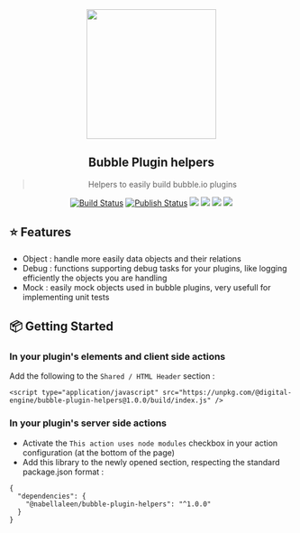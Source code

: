 <div align="center">
 <img align="center" width="230" src="https://i.postimg.cc/HWqPfvjD/Bubble-Plugin-Helpers.png" />
  <h2>Bubble Plugin helpers</h2>
  <blockquote>Helpers to easily build bubble.io plugins</blockquote>
 
 <a href="https://github.com/nabellaleen/bubble-plugin-helpers/actions"><img alt="Build Status" src="https://github.com/nabellaleen/bubble-plugin-helpers/workflows/Build/badge.svg?color=green" /></a> <a href="https://github.com/nabellaleen/bubble-plugin-helpers/actions"> <img alt="Publish Status" src="https://github.com/nabellaleen/bubble-plugin-helpers/workflows/Publish/badge.svg?color=green" /></a> <img src="https://img.shields.io/david/nabellaleen/bubble-plugin-helpers.svg" /> <a href="https://david-dm.org/nabellaleen/bubble-plugin-helpers?type=dev"><img src="https://img.shields.io/david/dev/nabellaleen/bubble-plugin-helpers.svg" /></a> <img src="https://api.dependabot.com/badges/status?host=github&repo=nabellaleen/bubble-plugin-helpers" />
 <a href="http://commitizen.github.io/cz-cli/"><img src="https://img.shields.io/badge/commitizen-friendly-brightgreen.svg" /></a>
</div>

## ⭐️ Features

- Object : handle more easily data objects and their relations
- Debug : functions supporting debug tasks for your plugins, like logging efficiently the objects you are handling
- Mock : easily mock objects used in bubble plugins, very usefull for implementing unit tests

## 📦 Getting Started

### In your plugin's elements and client side actions

Add the following to the `Shared / HTML Header` section :
```
<script type="application/javascript" src="https://unpkg.com/@digital-engine/bubble-plugin-helpers@1.0.0/build/index.js" />
```

### In your plugin's server side actions

- Activate the `This action uses node modules` checkbox in your action configuration (at the bottom of the page)
- Add this library to the newly opened section, respecting the standard package.json format :
```
{
  "dependencies": {
    "@nabellaleen/bubble-plugin-helpers": "^1.0.0"
  }
}
```
